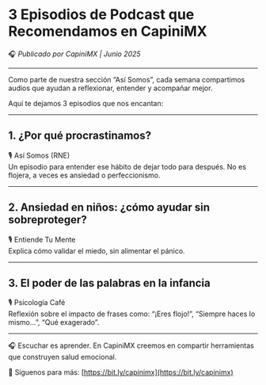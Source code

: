 # 3 Episodios de Podcast que Recomendamos en CapiniMX

🎧 *Publicado por CapiniMX | Junio 2025*

---

Como parte de nuestra sección “Así Somos”, cada semana compartimos audios que ayudan a reflexionar, entender y acompañar mejor.

Aquí te dejamos 3 episodios que nos encantan:

---

## 1. **¿Por qué procrastinamos?**  
🎙️ Así Somos (RNE)  
Un episodio para entender ese hábito de dejar todo para después. No es flojera, a veces es ansiedad o perfeccionismo.

---

## 2. **Ansiedad en niños: ¿cómo ayudar sin sobreproteger?**  
🎙️ Entiende Tu Mente  
Explica cómo validar el miedo, sin alimentar el pánico.

---

## 3. **El poder de las palabras en la infancia**  
🎙️ Psicología Café  
Reflexión sobre el impacto de frases como: “¡Eres flojo!”, “Siempre haces lo mismo...”, “Qué exagerado”.

---

🎧 Escuchar es aprender. En CapiniMX creemos en compartir herramientas que construyen salud emocional.

📲 Síguenos para más: [https://bit.ly/capinimx](https://bit.ly/capinimx)
